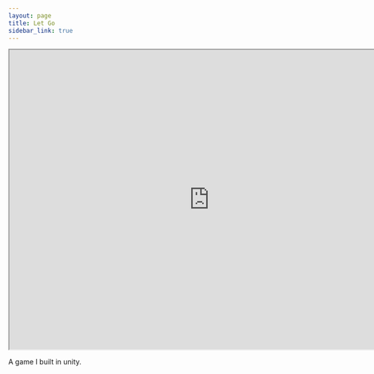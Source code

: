 ```yaml
---
layout: page
title: Let Go
sidebar_link: true
---
```

<iframe src="https://rasteia.github.io/letgo/" width="800" height="600"></iframe>

<p class="message">
  A game I built in unity.
</p>